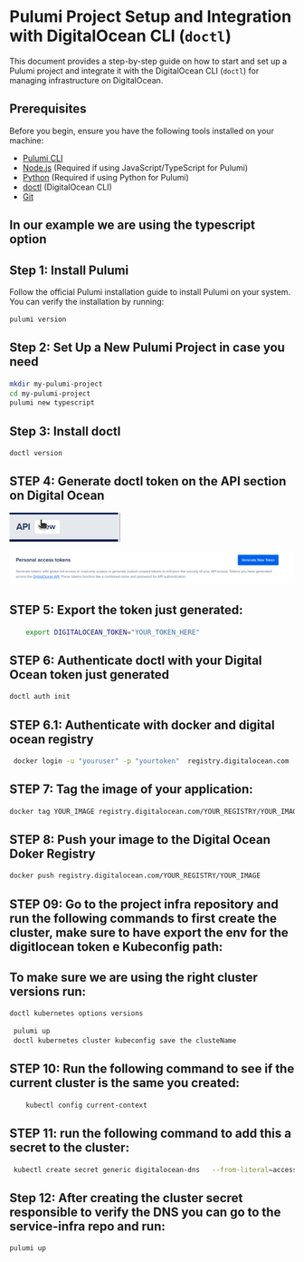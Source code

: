 # Pulumi Project Setup and Integration with DigitalOcean CLI (`doctl`)

This document provides a step-by-step guide on how to start and set up a Pulumi project and integrate it with the DigitalOcean CLI (`doctl`) for managing infrastructure on DigitalOcean.

## Prerequisites

Before you begin, ensure you have the following tools installed on your machine:

- [Pulumi CLI](https://www.pulumi.com/docs/get-started/install/)
- [Node.js](https://nodejs.org/) (Required if using JavaScript/TypeScript for Pulumi)
- [Python](https://www.python.org/downloads/) (Required if using Python for Pulumi)
- [doctl](https://docs.digitalocean.com/reference/doctl/how-to/install/) (DigitalOcean CLI)
- [Git](https://git-scm.com/downloads)


## In our example we are using the typescript option

## Step 1: Install Pulumi

Follow the official Pulumi installation guide to install Pulumi on your system. You can verify the installation by running:

```bash
pulumi version

```
## Step 2: Set Up a New Pulumi Project in case you need

```bash
mkdir my-pulumi-project
cd my-pulumi-project
pulumi new typescript
```
## Step 3: Install doctl

```bash
doctl version
```

## STEP 4: Generate doctl token on the API section on Digital Ocean
![alt text](image-1.png)

![alt text](image-2.png)

## STEP 5: Export the token just generated:

```bash
    export DIGITALOCEAN_TOKEN="YOUR_TOKEN_HERE"
```

## STEP 6: Authenticate doctl with your Digital Ocean token just generated

```bash
doctl auth init
```
## STEP 6.1: Authenticate with docker and digital ocean registry

```bash
 docker login -u "youruser" -p "yourtoken"  registry.digitalocean.com
```
## STEP 7: Tag the image of your application:
```bash
docker tag YOUR_IMAGE registry.digitalocean.com/YOUR_REGISTRY/YOUR_IMAGE
```

## STEP 8: Push your image to the Digital Ocean Doker Registry

```bash
docker push registry.digitalocean.com/YOUR_REGISTRY/YOUR_IMAGE
```

## STEP 09: Go to the project infra repository  and run the following commands to first create the cluster, make sure to have export the env for the digitlocean token e Kubeconfig path:

## To make sure we are using the right cluster versions run:
```bash
doctl kubernetes options versions
```

```bash
 pulumi up
 doctl kubernetes cluster kubeconfig save the clusteName
```
## STEP 10:  Run the following command to see if the current cluster is the same you created:

```bash
    kubectl config current-context
```

## STEP 11: run the following command to add this a secret to the cluster:

```bash
 kubectl create secret generic digitalocean-dns   --from-literal=access-token="yourtoken"  --namespace default
 ```

## Step 12: After creating the cluster secret responsible to verify the DNS you can go to the service-infra repo and run:

```bash
pulumi up
```
